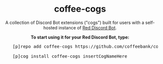 <h1 align="center">
  coffee-cogs
</h1>

<div id="supportdiscord"></div>

<p align="center">
  A collection of Discord Bot extensions ("cogs") built for users with a self-hosted instance of <a href="https://github.com/Cog-Creators/Red-DiscordBot">Red Discord Bot</a>.
</p>

<p align="center">
  <strong>To start using it for your Red Discord Bot, type:</strong>
</p>

<div title="Replace [p] with your bot's prefix">
  <pre className="p-6 leading-normal whitespace-normal">
    <span className="select-none">[p]</span><span className="select-all sm:select-auto">repo add coffee-cogs https://github.com/coffeebank/coffee-cogs</span><br />
    <span className="select-none">[p]</span><span className="select-all sm:select-auto">cog install coffee-cogs insertCogNameHere</span>
  </pre>
</div>

<p align="center">
  <component-reactbutton to="/start/" body="Add to your Discord >"></component-reactbutton>
</p>

<p align="center">
  <component-reactbutton to="https://coffeebank.github.io/discord" body="Join the Support Discord >" classButton="px-6 py-3 bg-emerald-800 hover:bg-emerald-700 text-white" newTab="true"></component-reactbutton>
</p>
